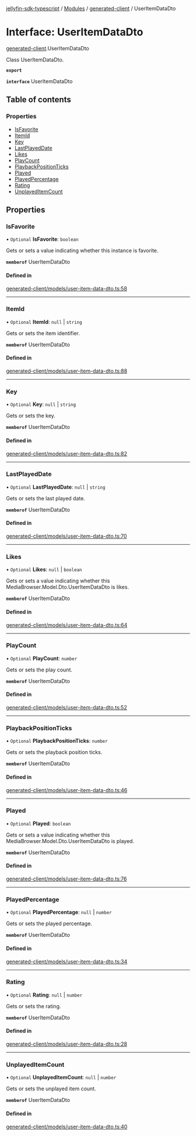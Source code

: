 [jellyfin-sdk-typescript](../README.md) / [Modules](../modules.md) / [generated-client](../modules/generated_client.md) / UserItemDataDto

# Interface: UserItemDataDto

[generated-client](../modules/generated_client.md).UserItemDataDto

Class UserItemDataDto.

**`export`**

**`interface`** UserItemDataDto

## Table of contents

### Properties

- [IsFavorite](generated_client.UserItemDataDto.md#isfavorite)
- [ItemId](generated_client.UserItemDataDto.md#itemid)
- [Key](generated_client.UserItemDataDto.md#key)
- [LastPlayedDate](generated_client.UserItemDataDto.md#lastplayeddate)
- [Likes](generated_client.UserItemDataDto.md#likes)
- [PlayCount](generated_client.UserItemDataDto.md#playcount)
- [PlaybackPositionTicks](generated_client.UserItemDataDto.md#playbackpositionticks)
- [Played](generated_client.UserItemDataDto.md#played)
- [PlayedPercentage](generated_client.UserItemDataDto.md#playedpercentage)
- [Rating](generated_client.UserItemDataDto.md#rating)
- [UnplayedItemCount](generated_client.UserItemDataDto.md#unplayeditemcount)

## Properties

### IsFavorite

• `Optional` **IsFavorite**: `boolean`

Gets or sets a value indicating whether this instance is favorite.

**`memberof`** UserItemDataDto

#### Defined in

[generated-client/models/user-item-data-dto.ts:58](https://github.com/thornbill/jellyfin-sdk-typescript/blob/e430881/src/generated-client/models/user-item-data-dto.ts#L58)

___

### ItemId

• `Optional` **ItemId**: ``null`` \| `string`

Gets or sets the item identifier.

**`memberof`** UserItemDataDto

#### Defined in

[generated-client/models/user-item-data-dto.ts:88](https://github.com/thornbill/jellyfin-sdk-typescript/blob/e430881/src/generated-client/models/user-item-data-dto.ts#L88)

___

### Key

• `Optional` **Key**: ``null`` \| `string`

Gets or sets the key.

**`memberof`** UserItemDataDto

#### Defined in

[generated-client/models/user-item-data-dto.ts:82](https://github.com/thornbill/jellyfin-sdk-typescript/blob/e430881/src/generated-client/models/user-item-data-dto.ts#L82)

___

### LastPlayedDate

• `Optional` **LastPlayedDate**: ``null`` \| `string`

Gets or sets the last played date.

**`memberof`** UserItemDataDto

#### Defined in

[generated-client/models/user-item-data-dto.ts:70](https://github.com/thornbill/jellyfin-sdk-typescript/blob/e430881/src/generated-client/models/user-item-data-dto.ts#L70)

___

### Likes

• `Optional` **Likes**: ``null`` \| `boolean`

Gets or sets a value indicating whether this MediaBrowser.Model.Dto.UserItemDataDto is likes.

**`memberof`** UserItemDataDto

#### Defined in

[generated-client/models/user-item-data-dto.ts:64](https://github.com/thornbill/jellyfin-sdk-typescript/blob/e430881/src/generated-client/models/user-item-data-dto.ts#L64)

___

### PlayCount

• `Optional` **PlayCount**: `number`

Gets or sets the play count.

**`memberof`** UserItemDataDto

#### Defined in

[generated-client/models/user-item-data-dto.ts:52](https://github.com/thornbill/jellyfin-sdk-typescript/blob/e430881/src/generated-client/models/user-item-data-dto.ts#L52)

___

### PlaybackPositionTicks

• `Optional` **PlaybackPositionTicks**: `number`

Gets or sets the playback position ticks.

**`memberof`** UserItemDataDto

#### Defined in

[generated-client/models/user-item-data-dto.ts:46](https://github.com/thornbill/jellyfin-sdk-typescript/blob/e430881/src/generated-client/models/user-item-data-dto.ts#L46)

___

### Played

• `Optional` **Played**: `boolean`

Gets or sets a value indicating whether this MediaBrowser.Model.Dto.UserItemDataDto is played.

**`memberof`** UserItemDataDto

#### Defined in

[generated-client/models/user-item-data-dto.ts:76](https://github.com/thornbill/jellyfin-sdk-typescript/blob/e430881/src/generated-client/models/user-item-data-dto.ts#L76)

___

### PlayedPercentage

• `Optional` **PlayedPercentage**: ``null`` \| `number`

Gets or sets the played percentage.

**`memberof`** UserItemDataDto

#### Defined in

[generated-client/models/user-item-data-dto.ts:34](https://github.com/thornbill/jellyfin-sdk-typescript/blob/e430881/src/generated-client/models/user-item-data-dto.ts#L34)

___

### Rating

• `Optional` **Rating**: ``null`` \| `number`

Gets or sets the rating.

**`memberof`** UserItemDataDto

#### Defined in

[generated-client/models/user-item-data-dto.ts:28](https://github.com/thornbill/jellyfin-sdk-typescript/blob/e430881/src/generated-client/models/user-item-data-dto.ts#L28)

___

### UnplayedItemCount

• `Optional` **UnplayedItemCount**: ``null`` \| `number`

Gets or sets the unplayed item count.

**`memberof`** UserItemDataDto

#### Defined in

[generated-client/models/user-item-data-dto.ts:40](https://github.com/thornbill/jellyfin-sdk-typescript/blob/e430881/src/generated-client/models/user-item-data-dto.ts#L40)
